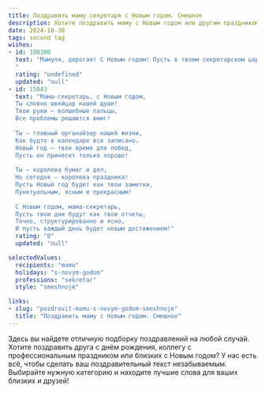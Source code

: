 ```yaml
---
title: Поздравить маму секретаря с Новым годом. Смешное
description: Хотите поздравить маму с Новым годом или другим праздником? Наш ИИ создаст незабываемое поздравление, а вы обязательно выделитесь среди других.  
date: 2024-10-30
tags: second tag
wishes:
- id: 108300
  text: "Мамуля, дорогая! С Новым годом! Пусть в твоем секретарском царстве царит порядок (хотя бы до обеда!), а в личной жизни – только позитив и море шампанского!  Желаю тебе в новом году не только грамотно составлять отчеты, но и с легкостью организовывать семейные праздники,  и чтобы все твои планы сбывались, как по волшебству!  Пусть Дед Мороз принесет тебе не только подарки, но и годовой запас отличного настроения!
  "
  rating: "undefined"
  updated: "null"
- id: 15043
  text: "Мама-секретарь, с Новым годом,
  Ты словно швейцар нашей души!
  Твои руки – волшебные пальцы,
  Все проблемы решаются вмиг!
  
  Ты – главный органайзер нашей жизни,
  Как будто в календаре все записано.
  Новый год – твое время для побед,
  Пусть он принесет только хорошо!
  
  Ты – королева бумаг и дел,
  Но сегодня – королева праздника!
  Пусть Новый год будет как твои заметки,
  Пунктуальным, ясным и прекрасным!
  
  С Новым годом, мама-секретарь,
  Пусть твои дни будут как твои отчеты,
  Точно, структурированно и ясно,
  И пусть каждый день будет новым достижением!"
  rating: "0"
  updated: "null"

selectedValues:
  recipients: "mamu"
  holidays: "s-novym-godom"
  professions: "sekretar"
  style: "smeshnoje"

links:
- slug: "pozdravit-mamu-s-novym-godom-smeshnoje"
  title: "Поздравить маму с Новым годом. Смешное"
---
```


Здесь вы найдете отличную подборку поздравлений на любой случай. 
Хотите поздравить друга с днём рождения, коллегу с профессиональным праздником или близких с Новым годом? У нас есть всё, чтобы сделать ваш поздравительный текст незабываемым. Выбирайте нужную категорию и находите лучшие слова для ваших близких и друзей!
